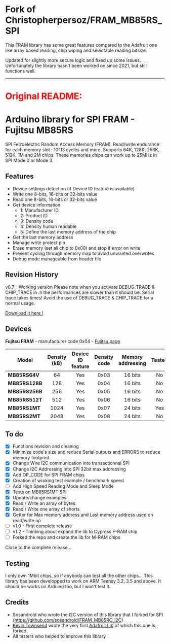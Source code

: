 # Fork of Christopherpersoz/FRAM_MB85RS_SPI #

This FRAM library has some great features compared to the Adafruit one like array based reading, chip wiping and selectable reading bitsize.

Updated for slightly more secure logic and fixed up some issues. Unfortunately the library hasn't been worked on since 2021, but still functions well.



-----------
# <font color="red">Original README:</font> #

Arduino library for SPI FRAM - Fujitsu MB85RS
==============

SPI Ferroelectric Random Access Memory (FRAM). Read/write endurance for each memory slot : 10^13 cycles and more.
Supports 64K, 128K, 256K, 512K, 1M and 2M chips.
These memories chips can work up to 25MHz in SPI Mode 0 or Mode 3.

## Features ##
- Device settings detection (if Device ID feature is available)
- Write one 8-bits, 16-bits or 32-bits value
- Read one 8-bits, 16-bits or 32-bits value
- Get device information
	- 1: Manufacturer ID
	- 2: Product ID
	- 3: Density code
	- 4: Density human readable
	- 5: Define the last memory address of the chip
- Get the last memory address
- Manage write protect pin
- Erase memory (set all chip to 0x00) and stop if error on write
- Prevent cycling through memory map to avoid unwanted overwrites
- Debug mode manageable from header file


## Revision History ##
v0.7 - Working version
Please note when you activate DEBUG_TRACE & CHIP_TRACE in .h the performances are slower than it should be. Serial trace takes times! Avoid the use of DEBUG_TRACE & CHIP_TRACE for a normal usage.

[Download it here !](https://github.com/christophepersoz/FRAM_MB85RS_SPI/archive/master.zip)

## Devices ##

**Fujitsu FRAM** - manufacturer code 0x04 - [Fujitsu page](http://www.fujitsu.com/us/products/devices/semiconductor/memory/fram/lineup/index.html)

|  Model | Density (kB) | Device ID feature | Density code | Memory addressing | Tested |
|  ------ | :------: | :------: | :------: | :------: | :------: |
|  **MB85RS64V** | 64 | Yes | 0x03 | 16 bits | No |
|  **MB85RS128B** | 128 | Yes | 0x04 | 16 bits | No |
|  **MB85RS256B** | 256 | Yes | 0x05 | 16 bits | No |
|  **MB85RS512T** | 512 | Yes | 0x06 | 16 bits | No |
|  **MB85RS1MT** | 1024 | Yes | 0x07 | 24 bits | Yes |
|  **MB85RS2MT** | 2048 | Yes | 0x08 | 24 bits | No |


## To do ##
- [x] Functions revision and cleaning
- [x] Minimize code's size and reduce Serial outputs and ERRORS to reduce memory footprint
- [x] Change Wire I2C communication into transactionnal SPI
- [x] Change I2C Addressing into SPI 32bit max addressing
- [x] Add OP_CODE for SPI FRAM chips
- [x] Creation of wroking test example / benchmark speed
- [ ] Add High Speed Reading Mode and Sleep Mode
- [x] Tests on MB85RS1MT SPI
- [x] Update/change examples
- [x] Read / Write an array of bytes
- [x] Read / Write one array of shorts
- [x] Getter for Max memory address and Last memory address used on read/write op
- [ ] v1.0 - First complete release
- [ ] v1.2 - Thinking about expand the lib to Cypress F-RAM chip
- [ ] Forked the repo and create the lib for M-RAM chips

Close to the complete release...


## Testing ##

I only own 1Mbit chips, so if anybody can test all the other chips...
This library has been developped to work on ARM Teensy 3.2, 3.5 and above.
It should be works on Arduino too, but I won't test it.


## Credits ##
- Sosandroid who wrote the I2C version of this library that I forked for SPI (https://github.com/sosandroid/FRAM_MB85RC_I2C)
- [Kevin Townsend](https://github.com/microbuilder) wrote the very first [Adafruit Lib](https://github.com/adafruit/Adafruit_FRAM_I2C) of which this one is forked.
- All testers who helped to improve this library
